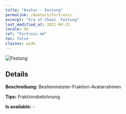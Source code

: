 ```yaml
---
title: "Avatar - Festung"
permalink: /Avatars/Fortress/
excerpt: "Era of Chaos  Festung"
last_modified_at: 2021-04-23
locale: de
ref: "Fortress.md"
toc: false
classes: wide
---
```

 ![Festung](/images/a/avatarFrame_46.png)

## Details

 **Beschreibung:** Bestienmeister-Fraktion-Avatarrahmen 

 **Tips:** Fraktionsbelohnung 

 **Is available:**  - 

